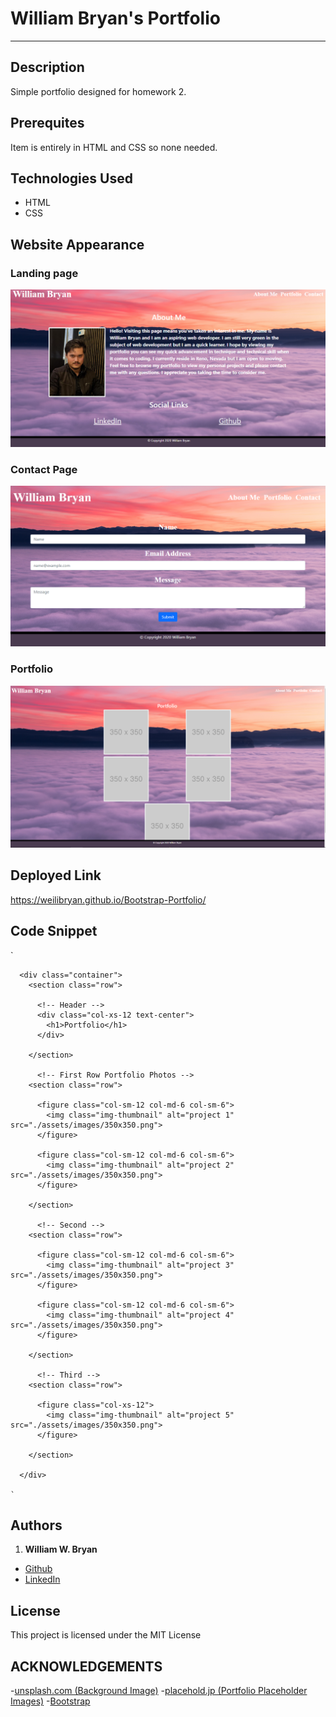 # William Bryan's Portfolio
----------------------
## Description

Simple portfolio designed for homework 2.

## Prerequites

Item is entirely in HTML and CSS so none needed.


## Technologies Used

- HTML
- CSS


## Website Appearance

### Landing page
![Index](./assets/images/demo/index.png)

### Contact Page
![Contact](./assets/images/demo/contact.png)

### Portfolio
![Portfolio](./assets/images/demo/portfolio.png)


## Deployed Link
https://weilibryan.github.io/Bootstrap-Portfolio/

## Code Snippet
`

      <div class="container">
        <section class="row">

          <!-- Header -->
          <div class="col-xs-12 text-center">
            <h1>Portfolio</h1>
          </div>

        </section>

          <!-- First Row Portfolio Photos -->
        <section class="row">

          <figure class="col-sm-12 col-md-6 col-sm-6">
            <img class="img-thumbnail" alt="project 1" src="./assets/images/350x350.png">
          </figure>

          <figure class="col-sm-12 col-md-6 col-sm-6">
            <img class="img-thumbnail" alt="project 2" src="./assets/images/350x350.png">
          </figure>

        </section>

          <!-- Second -->
        <section class="row">

          <figure class="col-sm-12 col-md-6 col-sm-6">
            <img class="img-thumbnail" alt="project 3" src="./assets/images/350x350.png">
          </figure>

          <figure class="col-sm-12 col-md-6 col-sm-6">
            <img class="img-thumbnail" alt="project 4" src="./assets/images/350x350.png">
          </figure>

        </section>

          <!-- Third -->
        <section class="row">

          <figure class="col-xs-12">
            <img class="img-thumbnail" alt="project 5" src="./assets/images/350x350.png">
          </figure>

        </section>
  
      </div>

    `

## Authors

1. **William W. Bryan** 
- [Github](https://github.com/WeiLiBryan)
- [LinkedIn](https://www.linkedin.com/in/william-bryan-72730019a/)


## License

This project is licensed under the MIT License


## ACKNOWLEDGEMENTS

-[unsplash.com (Background Image)](https://unsplash.com/photos/In7RdU6QY2M)
-[placehold.jp (Portfolio Placeholder Images)](http://placehold.jp/en.html)
-[Bootstrap](https://getbootstrap.com/)